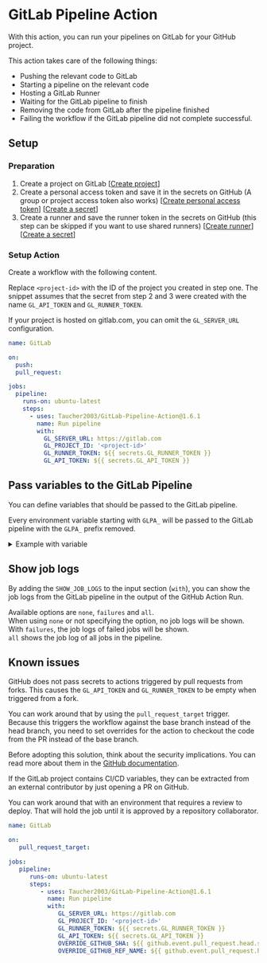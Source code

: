 # GitLab Pipeline Action

With this action, you can run your pipelines on GitLab for your GitHub project.

This action takes care of the following things:

- Pushing the relevant code to GitLab
- Starting a pipeline on the relevant code
- Hosting a GitLab Runner
- Waiting for the GitLab pipeline to finish
- Removing the code from GitLab after the pipeline finished
- Failing the workflow if the GitLab pipeline did not complete successful.

## Setup

### Preparation

1. Create a project on GitLab [[Create project](https://docs.gitlab.com/ee/user/project/#create-a-blank-project)]
2. Create a personal access token and save it in the secrets on GitHub (A group or project access token also works)
   [[Create personal access token](https://docs.gitlab.com/ee/user/profile/personal_access_tokens.html#create-a-personal-access-token)]
   [[Create a secret](https://docs.github.com/en/actions/security-guides/using-secrets-in-github-actions#creating-secrets-for-a-repository)]
3. Create a runner and save the runner token in the secrets on GitHub (this step can be skipped if you want to use shared runners)
   [[Create runner](https://docs.gitlab.com/ee/ci/runners/runners_scope.html#create-a-project-runner-with-a-runner-authentication-token)]
   [[Create a secret](https://docs.github.com/en/actions/security-guides/using-secrets-in-github-actions#creating-secrets-for-a-repository)]

### Setup Action

Create a workflow with the following content.

Replace `<project-id>` with the ID of the project you created in step one.
The snippet assumes that the secret from step 2 and 3 were created with the name `GL_API_TOKEN` and `GL_RUNNER_TOKEN`.

If your project is hosted on gitlab.com, you can omit the `GL_SERVER_URL` configuration.

```yaml
name: GitLab

on:
  push:
  pull_request:

jobs:
  pipeline:
    runs-on: ubuntu-latest
    steps:
      - uses: Taucher2003/GitLab-Pipeline-Action@1.6.1
        name: Run pipeline
        with:
          GL_SERVER_URL: https://gitlab.com
          GL_PROJECT_ID: '<project-id>'
          GL_RUNNER_TOKEN: ${{ secrets.GL_RUNNER_TOKEN }}
          GL_API_TOKEN: ${{ secrets.GL_API_TOKEN }}
```

## Pass variables to the GitLab Pipeline

You can define variables that should be passed to the GitLab pipeline.

Every environment variable starting with `GLPA_` will be passed to the GitLab pipeline
with the `GLPA_` prefix removed.

<details>
<summary>Example with variable</summary>

With this setup, the `GITHUB_TOKEN` is available in the GitLab pipeline.
It is accessible in the GitLab pipeline with `$GITHUB_TOKEN`, because the `GLPA_`
prefix is stripped before passing it to GitLab.

```yaml
name: GitLab

on:
  push:
  pull_request:

jobs:
  pipeline:
    runs-on: ubuntu-latest
    steps:
      - uses: Taucher2003/GitLab-Pipeline-Action@1.6.1
        name: Run pipeline
        with:
          GL_SERVER_URL: https://gitlab.com
          GL_PROJECT_ID: '<project-id>'
          GL_RUNNER_TOKEN: ${{ secrets.GL_RUNNER_TOKEN }}
          GL_API_TOKEN: ${{ secrets.GL_API_TOKEN }}
        env:
          GLPA_GITHUB_TOKEN: ${{ secrets.GITHUB_TOKEN }}
```

</details>

## Show job logs

By adding the `SHOW_JOB_LOGS` to the input section (`with`), you can show the job logs
from the GitLab pipeline in the output of the GitHub Action Run.

Available options are `none`, `failures` and `all`. \
When using `none` or not specifying the option, no job logs will be shown. \
With `failures`, the job logs of failed jobs will be shown. \
`all` shows the job log of all jobs in the pipeline.

## Known issues

GitHub does not pass secrets to actions triggered by pull requests from forks.
This causes the `GL_API_TOKEN` and `GL_RUNNER_TOKEN` to be empty when triggered from a fork.

You can work around that by using the `pull_request_target` trigger. Because this triggers
the workflow against the base branch instead of the head branch, you need to set overrides
for the action to checkout the code from the PR instead of the base branch.

Before adopting this solution, think about the security implications. You can read more about
them in the [GitHub documentation](https://docs.github.com/en/actions/using-workflows/events-that-trigger-workflows#pull_request_target).

If the GitLab project contains CI/CD variables, they can be extracted from an external
contributor by just opening a PR on GitHub.

You can work around that with an environment that requires a review to deploy. That will
hold the job until it is approved by a repository collaborator.

```yml
name: GitLab

on:
   pull_request_target:

jobs:
   pipeline:
      runs-on: ubuntu-latest
      steps:
         - uses: Taucher2003/GitLab-Pipeline-Action@1.6.1
           name: Run pipeline
           with:
              GL_SERVER_URL: https://gitlab.com
              GL_PROJECT_ID: '<project-id>'
              GL_RUNNER_TOKEN: ${{ secrets.GL_RUNNER_TOKEN }}
              GL_API_TOKEN: ${{ secrets.GL_API_TOKEN }}
              OVERRIDE_GITHUB_SHA: ${{ github.event.pull_request.head.sha }}
              OVERRIDE_GITHUB_REF_NAME: ${{ github.event.pull_request.head.ref }}
```
